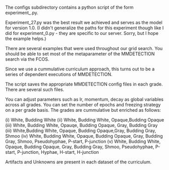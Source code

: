 The configs subdirectory contains a python script of the form   experiment_<experiment number>.py. 

Experiment_27.py was the best result we achieved and serves as the model for version 1.0. (I didn't generalize the paths for this experiment though like I did for experiment_0.py - they are specific to our server. Sorry, but I hope the example helps.)
    
There are several examples that were used throughout  our grid search. You should be able to set most of the metaparameter of
the MMDETECTION search via the FCOS. 

Since we use a cummulative curriculum approach, this turns out to be a series of dependent executions of MMDETECTION. 

The script saves the appropriate MMDETECTION config files in each grade. There are several such files.

You can adjust parameters such as lr, momentum, decay as global variables across all grades. You can set the number of epochs and freezing strategy on a per grade basis. The grades are cummulative but enriched as follows:

(i) White, Budding White
(ii) White, Budding White, Opaque,Budding Opaque
(iii) White, Budding White, Opauqe, Budding Opaque, Gray, Budding Gray
(iii) White,Budding White, Opaque, Budding Opaque,Gray, Budding Gray, Shmoo
(iv) White, Budding White, Opaque, Budding Opaque, Gray, Budding Gray, Shmoo, Pseudohyphae, P-start, P-junction
(v) White, Budding White, Opaque, Budding Opaque, Gray, Budding Gray, Shmoo, Pseudohyphae, P-start, P-junction, Hyphae, H-start, H-junction

Artifacts and Unknowns are present in each dataset of the curriculum. 
